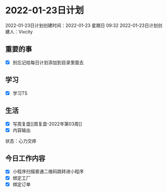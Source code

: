 # 2022-01-23日计划

2022-01-23日计划创建时间：2022-01-23 星期日  09:32
2022-01-23日计划创建人：Vixcity

## 重要的事
- [x] 别忘记给每日计划添加到目录里面去

## 学习
- [x] 学习TS

## 生活
- [x] 写周复盘[[周复盘-2022年第03周]]
- [x] 内容输出

状态：心力交瘁

## 今日工作内容
- [x] 小程序扫描普通二维码跳转进小程序
- [x] 绑定工厂
- [x] 绑定订单